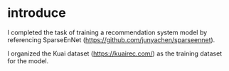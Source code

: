 # introduce
I completed the task of training a recommendation system model by referencing SparseEnNet (https://github.com/junyachen/sparseennet).

I organized the Kuai dataset (https://kuairec.com/) as the training dataset for the model.
